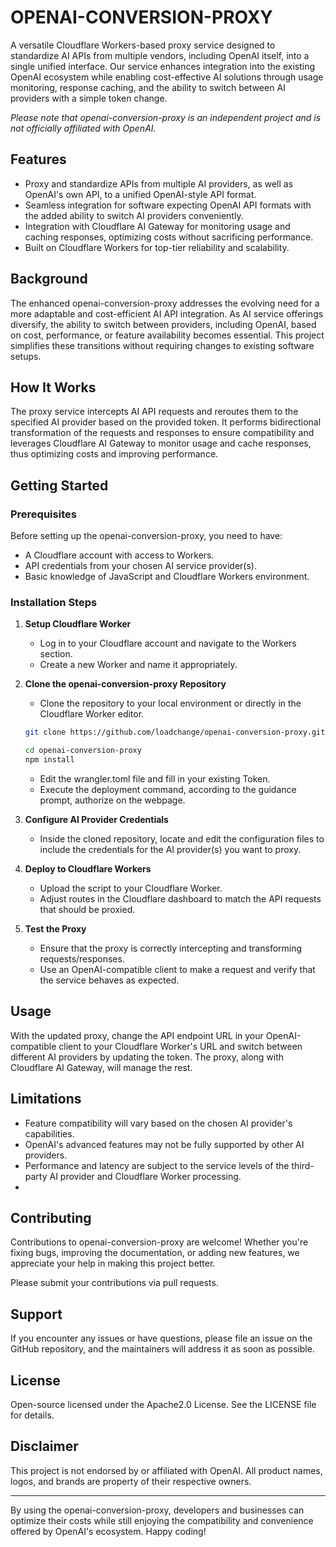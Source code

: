 # OPENAI-CONVERSION-PROXY

A versatile Cloudflare Workers-based proxy service designed to standardize AI APIs from multiple vendors, including OpenAI itself, into a single unified interface. Our service enhances integration into the existing OpenAI ecosystem while enabling cost-effective AI solutions through usage monitoring, response caching, and the ability to switch between AI providers with a simple token change.

*Please note that openai-conversion-proxy is an independent project and is not officially affiliated with OpenAI.*

## Features

- Proxy and standardize APIs from multiple AI providers, as well as OpenAI's own API, to a unified OpenAI-style API format.
- Seamless integration for software expecting OpenAI API formats with the added ability to switch AI providers conveniently.
- Integration with Cloudflare AI Gateway for monitoring usage and caching responses, optimizing costs without sacrificing performance.
- Built on Cloudflare Workers for top-tier reliability and scalability.

## Background

The enhanced openai-conversion-proxy addresses the evolving need for a more adaptable and cost-efficient AI API integration. As AI service offerings diversify, the ability to switch between providers, including OpenAI, based on cost, performance, or feature availability becomes essential. This project simplifies these transitions without requiring changes to existing software setups.

## How It Works

The proxy service intercepts AI API requests and reroutes them to the specified AI provider based on the provided token. It performs bidirectional transformation of the requests and responses to ensure compatibility and leverages Cloudflare AI Gateway to monitor usage and cache responses, thus optimizing costs and improving performance.

## Getting Started


### Prerequisites

Before setting up the openai-conversion-proxy, you need to have:

- A Cloudflare account with access to Workers.
- API credentials from your chosen AI service provider(s).
- Basic knowledge of JavaScript and Cloudflare Workers environment.

### Installation Steps

1. **Setup Cloudflare Worker**

   - Log in to your Cloudflare account and navigate to the Workers section.
   - Create a new Worker and name it appropriately.
2. **Clone the openai-conversion-proxy Repository**

   - Clone the repository to your local environment or directly in the Cloudflare Worker editor.

   ```sh
   git clone https://github.com/loadchange/openai-conversion-proxy.git

   cd openai-conversion-proxy
   npm install
   ```

   - Edit the wrangler.toml file and fill in your existing Token.
   - Execute the deployment command, according to the guidance prompt, authorize on the webpage.
3. **Configure AI Provider Credentials**

   - Inside the cloned repository, locate and edit the configuration files to include the credentials for the AI provider(s) you want to proxy.
4. **Deploy to Cloudflare Workers**

   - Upload the script to your Cloudflare Worker.
   - Adjust routes in the Cloudflare dashboard to match the API requests that should be proxied.
5. **Test the Proxy**

   - Ensure that the proxy is correctly intercepting and transforming requests/responses.
   - Use an OpenAI-compatible client to make a request and verify that the service behaves as expected.


## Usage

With the updated proxy, change the API endpoint URL in your OpenAI-compatible client to your Cloudflare Worker's URL and switch between different AI providers by updating the token. The proxy, along with Cloudflare AI Gateway, will manage the rest.

## Limitations

- Feature compatibility will vary based on the chosen AI provider's capabilities.
- OpenAI's advanced features may not be fully supported by other AI providers.
- Performance and latency are subject to the service levels of the third-party AI provider and Cloudflare Worker processing.
-
## Contributing

Contributions to openai-conversion-proxy are welcome! Whether you're fixing bugs, improving the documentation, or adding new features, we appreciate your help in making this project better.

Please submit your contributions via pull requests.

## Support

If you encounter any issues or have questions, please file an issue on the GitHub repository, and the maintainers will address it as soon as possible.

## License

Open-source licensed under the Apache2.0 License. See the LICENSE file for details.

## Disclaimer

This project is not endorsed by or affiliated with OpenAI. All product names, logos, and brands are property of their respective owners.

---

By using the openai-conversion-proxy, developers and businesses can optimize their costs while still enjoying the compatibility and convenience offered by OpenAI's ecosystem. Happy coding!
